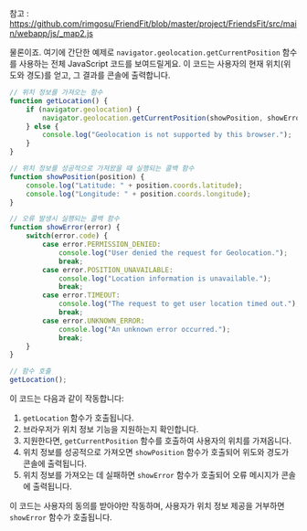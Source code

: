 참고 : <https://github.com/rimgosu/FriendFit/blob/master/project/FriendsFit/src/main/webapp/js/_map2.js>

물론이죠. 여기에 간단한 예제로 `navigator.geolocation.getCurrentPosition` 함수를 사용하는 전체 JavaScript 코드를 보여드릴게요. 이 코드는 사용자의 현재 위치(위도와 경도)를 얻고, 그 결과를 콘솔에 출력합니다.

```javascript
// 위치 정보를 가져오는 함수
function getLocation() {
    if (navigator.geolocation) {
        navigator.geolocation.getCurrentPosition(showPosition, showError);
    } else { 
        console.log("Geolocation is not supported by this browser.");
    }
}

// 위치 정보를 성공적으로 가져왔을 때 실행되는 콜백 함수
function showPosition(position) {
    console.log("Latitude: " + position.coords.latitude);
    console.log("Longitude: " + position.coords.longitude);
}

// 오류 발생시 실행되는 콜백 함수
function showError(error) {
    switch(error.code) {
        case error.PERMISSION_DENIED:
            console.log("User denied the request for Geolocation.");
            break;
        case error.POSITION_UNAVAILABLE:
            console.log("Location information is unavailable.");
            break;
        case error.TIMEOUT:
            console.log("The request to get user location timed out.");
            break;
        case error.UNKNOWN_ERROR:
            console.log("An unknown error occurred.");
            break;
    }
}

// 함수 호출
getLocation();
```

이 코드는 다음과 같이 작동합니다:

1. `getLocation` 함수가 호출됩니다.
2. 브라우저가 위치 정보 기능을 지원하는지 확인합니다.
3. 지원한다면, `getCurrentPosition` 함수를 호출하여 사용자의 위치를 가져옵니다.
4. 위치 정보를 성공적으로 가져오면 `showPosition` 함수가 호출되어 위도와 경도가 콘솔에 출력됩니다.
5. 위치 정보를 가져오는 데 실패하면 `showError` 함수가 호출되어 오류 메시지가 콘솔에 출력됩니다.

이 코드는 사용자의 동의를 받아야만 작동하며, 사용자가 위치 정보 제공을 거부하면 `showError` 함수가 호출됩니다.